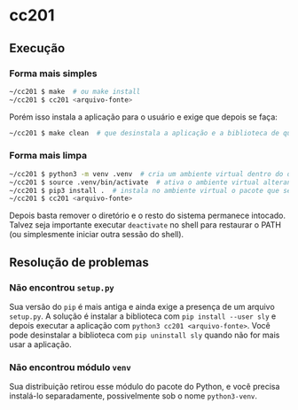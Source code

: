 # cc201


## Execução

### Forma mais simples
```bash
~/cc201 $ make  # ou make install
~/cc201 $ cc201 <arquivo-fonte>
```
Porém isso instala a aplicação para o usuário e exige que depois se faça:
```bash
~/cc201 $ make clean  # que desinstala a aplicação e a biblioteca de que depende
```

### Forma mais limpa
```bash
~/cc201 $ python3 -m venv .venv  # cria um ambiente virtual dentro do diretório '.venv'
~/cc201 $ source .venv/bin/activate  # ativa o ambiente virtual alterando o PATH para apontar para o 'python' e 'pip' internos
~/cc201 $ pip3 install .  # instala no ambiente virtual o pacote que se encontra nesse diretório e suas dependências
~/cc201 $ cc201 <arquivo-fonte>
```
Depois basta remover o diretório e o resto do sistema permanece intocado.
Talvez seja importante executar `deactivate` no shell para restaurar o PATH (ou simplesmente iniciar outra sessão do shell).


## Resolução de problemas

### Não encontrou `setup.py`
Sua versão do `pip` é mais antiga e ainda exige a presença de um arquivo `setup.py`. A solução é instalar a biblioteca com `pip install --user sly` e depois executar a aplicação com `python3 cc201 <arquivo-fonte>`. Você pode desinstalar a biblioteca com `pip uninstall sly` quando não for mais usar a aplicação.

### Não encontrou módulo `venv`
Sua distribuição retirou esse módulo do pacote do Python, e você precisa instalá-lo separadamente, possivelmente sob o nome `python3-venv`.
